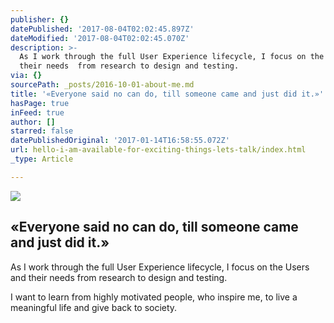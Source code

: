 ```yaml
---
publisher: {}
datePublished: '2017-08-04T02:02:45.897Z'
dateModified: '2017-08-04T02:02:45.070Z'
description: >-
  As I work through the full User Experience lifecycle, I focus on the Users and
  their needs  from research to design and testing.
via: {}
sourcePath: _posts/2016-10-01-about-me.md
title: '«Everyone said no can do, till someone came and just did it.»'
hasPage: true
inFeed: true
author: []
starred: false
datePublishedOriginal: '2017-01-14T16:58:55.072Z'
url: hello-i-am-available-for-exciting-things-lets-talk/index.html
_type: Article

---
```

![](https://the-grid-user-content.s3-us-west-2.amazonaws.com/7f1b5246-0d44-4d45-8048-0d6f0833fa5d.gif)

## «Everyone said no can do, till someone came and just did it.»

As I work through the full User Experience lifecycle, I focus on the Users and their needs from research to design and testing.

I want to learn from highly motivated people, who inspire me, to live a meaningful life and give back to society.